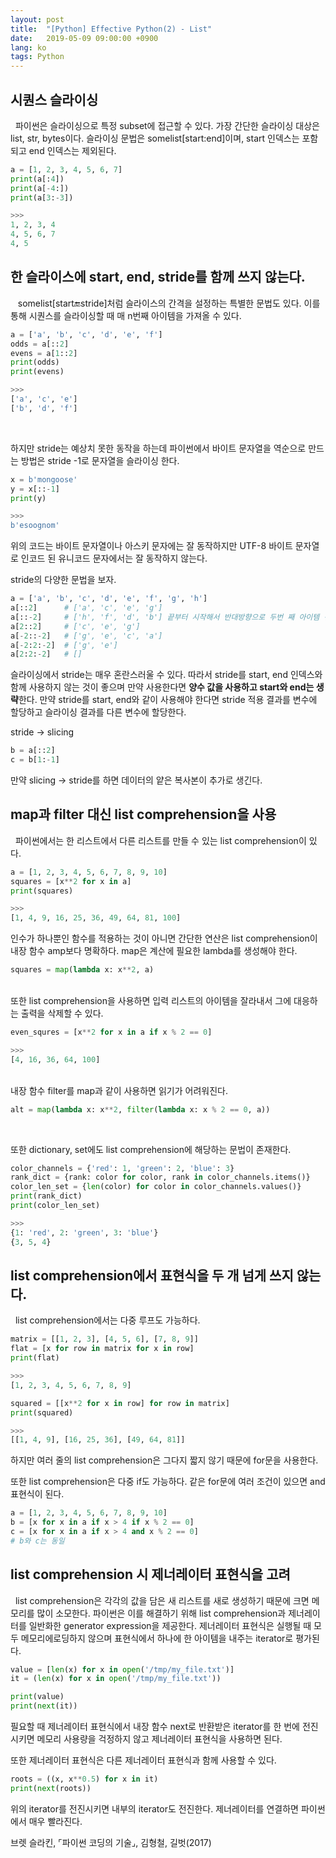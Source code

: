 ```yaml
---
layout: post
title:  "[Python] Effective Python(2) - List"
date:   2019-05-09 09:00:00 +0900
lang: ko
tags: Python
---
```


## 시퀀스 슬라이싱 ##
&nbsp;&nbsp;파이썬은 슬라이싱으로 특정 subset에 접근할 수 있다. 가장 간단한 슬라이싱 대상은 list, str, bytes이다.
슬라이싱 문법은 somelist[start:end]이며, start 인덱스는 포함되고 end 인덱스는 제외된다.

~~~python
a = [1, 2, 3, 4, 5, 6, 7]
print(a[:4])
print(a[-4:])
print(a[3:-3])

>>>
1, 2, 3, 4
4, 5, 6, 7
4, 5
~~~

## 한 슬라이스에 start, end, stride를 함께 쓰지 않는다. ##

&nbsp;&nbsp; somelist[start:end:stride]처럼 슬라이스의 간격을 설정하는 특별한 문법도 있다. 이를 통해 시퀀스를 슬라이싱할 때 매 n번째 아이템을 가져올 수 있다.

~~~python
a = ['a', 'b', 'c', 'd', 'e', 'f']
odds = a[::2]
evens = a[1::2]
print(odds)
print(evens)

>>>
['a', 'c', 'e']
['b', 'd', 'f']
~~~
<br>

하지만 stride는 예상치 못한 동작을 하는데 파이썬에서 바이트 문자열을 역순으로 만드는 방법은 stride -1로 문자열을 슬라이싱 한다.
~~~python
x = b'mongoose'
y = x[::-1]
print(y)

>>>
b'esoognom'
~~~
위의 코드는 바이트 문자열이나 아스키 문자에는 잘 동작하지만 UTF-8 바이트 문자열로 인코드 된 유니코드 문자에서는 잘 동작하지 않는다.

stride의 다양한 문법을 보자.
~~~python
a = ['a', 'b', 'c', 'd', 'e', 'f', 'g', 'h']
a[::2]      # ['a', 'c', 'e', 'g']
a[::-2]     # ['h', 'f', 'd', 'b'] 끝부터 시작해서 반대방향으로 두번 째 아이템 선택
a[2::2]     # ['c', 'e', 'g']
a[-2::-2]   # ['g', 'e', 'c', 'a']
a[-2:2:-2]  # ['g', 'e']
a[2:2:-2]   # []
~~~
슬라이싱에서 stride는 매우 혼란스러울 수 있다. 따라서 stride를 start, end 인덱스와 함께 사용하지 않는 것이 좋으며 만약 사용한다면 **양수 값을 사용하고 start와 end는 생략**한다. 만약 stride를 start, end와 같이 사용해야 한다면 stride 적용 결과를 변수에 할당하고 슬라이싱 결과를 다른 변수에 할당한다.

stride -> slicing

~~~python
b = a[::2]
c = b[1:-1]
~~~

만약 slicing -> stride를 하면 데이터의 얕은 복사본이 추가로 생긴다.

## map과 filter 대신 list comprehension을 사용 ##
&nbsp;&nbsp;파이썬에서는 한 리스트에서 다른 리스트를 만들 수 있는 list comprehension이 있다.
~~~python
a = [1, 2, 3, 4, 5, 6, 7, 8, 9, 10]
squares = [x**2 for x in a]
print(squares)

>>>
[1, 4, 9, 16, 25, 36, 49, 64, 81, 100]
~~~
인수가 하나뿐인 함수를 적용하는 것이 아니면 간단한 연산은 list comprehension이 내장 함수 amp보다 명확하다. map은 계산에 필요한 lambda를 생성해야 한다.

~~~python
squares = map(lambda x: x**2, a)
~~~
<br>
또한 list comprehension을 사용하면 입력 리스트의 아이템을 잘라내서 그에 대응하는 출력을 삭제할 수 있다.

~~~python
even_squres = [x**2 for x in a if x % 2 == 0]

>>>
[4, 16, 36, 64, 100]
~~~
<br>
내장 함수 filter를 map과 같이 사용하면 읽기가 어려워진다.

~~~python
alt = map(lambda x: x**2, filter(lambda x: x % 2 == 0, a))
~~~
<br>

또한 dictionary, set에도 list comprehension에 해당하는 문법이 존재한다.
~~~python
color_channels = {'red': 1, 'green': 2, 'blue': 3}
rank_dict = {rank: color for color, rank in color_channels.items()}
color_len_set = {len(color) for color in color_channels.values()}
print(rank_dict)
print(color_len_set)

>>>
{1: 'red', 2: 'green', 3: 'blue'}
{3, 5, 4}
~~~

## list comprehension에서 표현식을 두 개 넘게 쓰지 않는다. ##
&nbsp;&nbsp;list comprehension에서는 다중 루프도 가능하다.
~~~python
matrix = [[1, 2, 3], [4, 5, 6], [7, 8, 9]]
flat = [x for row in matrix for x in row]
print(flat)

>>>
[1, 2, 3, 4, 5, 6, 7, 8, 9]
~~~
~~~python
squared = [[x**2 for x in row] for row in matrix]
print(squared)

>>>
[[1, 4, 9], [16, 25, 36], [49, 64, 81]]
~~~
하지만 여러 줄의 list comprehension은 그다지 짧지 않기 때문에 for문을 사용한다.

또한 list comprehension은 다중 if도 가능하다. 같은 for문에 여러 조건이 있으면 and표현식이 된다.
~~~python
a = [1, 2, 3, 4, 5, 6, 7, 8, 9, 10]
b = [x for x in a if x > 4 if x % 2 == 0]
c = [x for x in a if x > 4 and x % 2 == 0]
# b와 c는 동일
~~~

## list comprehension 시 제너레이터 표현식을 고려 ##
&nbsp;&nbsp;list comprehension은 각각의 값을 담은 새 리스트를 새로 생성하기 때문에 크면 메모리를 많이 소모한다. 파이썬은 이를 해결하기 위해 list comprehension과 제너레이터를 일반화한 generator expression을 제공한다. 제너레이터 표현식은 실행될 때 모두 메모리에로딩하지 않으며 표현식에서 하나에 한 아이템을 내주는 iterator로 평가된다.
~~~python
value = [len(x) for x in open('/tmp/my_file.txt')]
it = (len(x) for x in open('/tmp/my_file.txt'))

print(value)
print(next(it))
~~~
필요할 때 제너레이터 표현식에서 내장 함수 next로 반환받은 iterator를 한 번에 전진시키면 메모리 사용량을 걱정하지 않고 제너레이터 표현식을 사용하면 된다.

또한 제너레이터 표현식은 다른 제너레이터 표현식과 함께 사용할 수 있다.
~~~python
roots = ((x, x**0.5) for x in it)
print(next(roots))
~~~
위의 iterator를 전진시키면 내부의 iterator도 전진한다. 제너레이터를 연결하면 파이썬에서 매우 빨라진다.

브렛 슬라킨, ⌜파이썬 코딩의 기술⌟, 김형철, 길벗(2017)